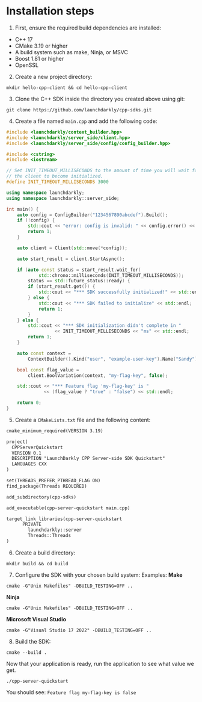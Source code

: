 # Installation steps
1. First, ensure the required build dependencies are installed:
- C++ 17
- CMake 3.19 or higher
- A build system such as make, Ninja, or MSVC
- Boost 1.81 or higher
- OpenSSL

2. Create a new project directory:
```shell
mkdir hello-cpp-client && cd hello-cpp-client
```

3. Clone the C++ SDK inside the directory you created above using git:
```shell
git clone https://github.com/launchdarkly/cpp-sdks.git
```

4. Create a file named `main.cpp` and add the following code:
```cpp
#include <launchdarkly/context_builder.hpp>
#include <launchdarkly/server_side/client.hpp>
#include <launchdarkly/server_side/config/config_builder.hpp>

#include <cstring>
#include <iostream>

// Set INIT_TIMEOUT_MILLISECONDS to the amount of time you will wait for
// the client to become initialized.
#define INIT_TIMEOUT_MILLISECONDS 3000

using namespace launchdarkly;
using namespace launchdarkly::server_side;

int main() {
    auto config = ConfigBuilder("1234567890abcdef").Build();
    if (!config) {
        std::cout << "error: config is invalid: " << config.error() << std::endl;
        return 1;
    }

    auto client = Client(std::move(*config));

    auto start_result = client.StartAsync();

    if (auto const status = start_result.wait_for(
            std::chrono::milliseconds(INIT_TIMEOUT_MILLISECONDS));
        status == std::future_status::ready) {
        if (start_result.get()) {
            std::cout << "*** SDK successfully initialized!" << std::endl;
        } else {
            std::cout << "*** SDK failed to initialize" << std::endl;
            return 1;
        }
    } else {
        std::cout << "*** SDK initialization didn't complete in "
                  << INIT_TIMEOUT_MILLISECONDS << "ms" << std::endl;
        return 1;
    }

    auto const context =
        ContextBuilder().Kind("user", "example-user-key").Name("Sandy").Build();

    bool const flag_value =
        client.BoolVariation(context, "my-flag-key", false);

    std::cout << "*** Feature flag 'my-flag-key' is "
              << (flag_value ? "true" : "false") << std::endl;

    return 0;
}
```

5. Create a `CMakeLists.txt` file and the following content:
```txt
cmake_minimum_required(VERSION 3.19)

project(
  CPPServerQuickstart
  VERSION 0.1
  DESCRIPTION "LaunchDarkly CPP Server-side SDK Quickstart"
  LANGUAGES CXX
)

set(THREADS_PREFER_PTHREAD_FLAG ON)
find_package(Threads REQUIRED)

add_subdirectory(cpp-sdks)

add_executable(cpp-server-quickstart main.cpp)

target_link_libraries(cpp-server-quickstart
      PRIVATE
        launchdarkly::server
        Threads::Threads
)
```

6. Create a build directory:
```shell
mkdir build && cd build
```

7. Configure the SDK with your chosen build system: Examples:
**Make**
```shell
cmake -G"Unix Makefiles" -DBUILD_TESTING=OFF ..
```
**Ninja**
```shell
cmake -G"Unix Makefiles" -DBUILD_TESTING=OFF ..
```
**Microsoft Visual Studio**
```shell
cmake -G"Visual Studio 17 2022" -DBUILD_TESTING=OFF ..
```

8. Build the SDK:
```shell
cmake --build .
```

Now that your application is ready, run the application to see what value we get.
```shell
./cpp-server-quickstart
```

You should see:
`Feature flag my-flag-key is false`

